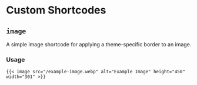 # Custom Shortcodes

## `image`

A simple image shortcode for applying a theme-specific border to an image.

### Usage 

```
{{< image src="/example-image.webp" alt="Example Image" height="450" width="301" >}}
```

